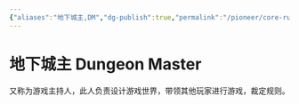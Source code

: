 ```yaml
---
{"aliases":"地下城主,DM","dg-publish":true,"permalink":"/pioneer/core-rule/rule-base/basic-term/dungeon-master/","dgPassFrontmatter":true}
---
```


# 地下城主 Dungeon Master
又称为游戏主持人，此人负责设计游戏世界，带领其他玩家进行游戏，裁定规则。